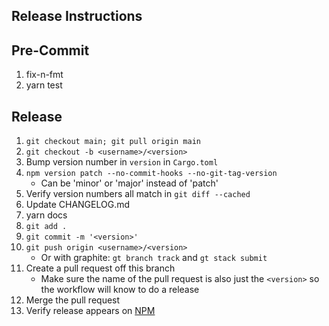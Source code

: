 Release Instructions
--------------------

Pre-Commit
----------
1. fix-n-fmt
1. yarn test

Release
-------
1. `git checkout main; git pull origin main`
1. `git checkout -b <username>/<version>`
1. Bump version number in `version` in `Cargo.toml`
1. `npm version patch --no-commit-hooks --no-git-tag-version`
    - Can be 'minor' or 'major' instead of 'patch'
1. Verify version numbers all match in `git diff --cached`
1. Update CHANGELOG.md
1. yarn docs
1. `git add .`
1. `git commit -m '<version>'`
1. `git push origin <username>/<version>`
    - Or with graphite: `gt branch track` and `gt stack submit`
1. Create a pull request off this branch
    - Make sure the name of the pull request is also just the `<version>` so the workflow will know to do a release
1. Merge the pull request
1. Verify release appears on [NPM](https://www.npmjs.com/package/@ngrok/ngrok?activeTab=versions)
